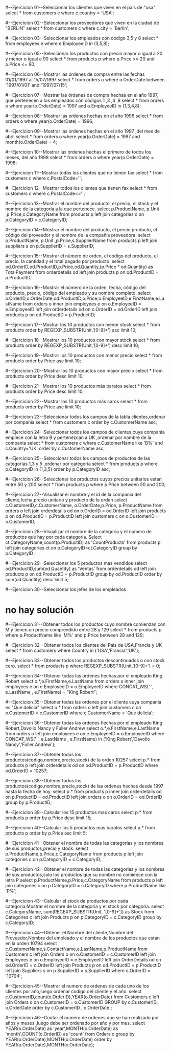 #--Ejercicion 01--Seleccionar los clientes que viven en el país de "usa"
select * from customers c where c.country = 'USA';

#--Ejercicion 02--Seleccionar los proveedores que viven en la ciudad de "BERLIN"
select * from customers c where c.city = 'Berlin';

#--Ejercicion 03--Seleccionar los empleados con código 3,5 y 8
select * from employees e where e.EmployeeID in (3,5,8);

#--Ejercicion 05--Seleccionar los productos con precio mayor o igual a 20 y menor o igual a 90
select * from products p where p.Price >= 20 and p.Price <= 90;

#--Ejercicion 06--Mostrar las órdenes de compra entre las fechas 01/01/1997 al 15/07/1997
select * from orders o where o.OrderDate between '1997/01/01' and '1997/07/15'; 

#--Ejercicion 07--Mostrar las órdenes de compra hechas en el año 1997, que pertenecen a los empleados con códigos 1 ,3 ,4 ,8
select * from orders o where year(o.OrderDate) = 1997 and o.EmployeeID in (1,3,4,8); 

#--Ejercicion 08--Mostrar las ordenes hechas en el año 1996
select * from orders o where year(o.OrderDate) = 1996; 

#--Ejercicion 09--Mostrar las ordenes hechas en el año 1997 ,del mes de abril
select * from orders o where year(o.OrderDate) = 1997 and month(o.OrderDate) = 4; 

#--Ejercicion 10--Mostrar las ordenes hechas el primero de todos los meses, del año 1998
select * from orders o where year(o.OrderDate) = 1998;

#--Ejercicion 11--Mostrar todos los clientes que no tienen fax
select * from customers c where c.PostalCode='';

#--Ejercicion 12--Mostrar todos los clientes que tienen fax
select * from customers c where c.PostalCode<>'';

#--Ejercicion 13--Mostrar el nombre del producto, el precio, el stock y el nombre de la categoría a la que pertenece.
select p.ProductName, p.Unit ,p.Price,c.CategoryName from products p left join categories c on p.CategoryID = c.CategoryID;

#--Ejercicion 14--Mostrar el nombre del producto, el precio producto, el código del proveedor y el nombre de la compañía proveedora.
select p.ProductName, p.Unit ,p.Price,s.SupplierName from products p left join suppliers s on p.SupplierID = s.SupplierID;

#--Ejercicion 15--Mostrar el número de orden, el código del producto, el precio, la cantidad y el total pagado por producto.
select od.OrderID,od.ProductID,p.Price,od.Quantity,(p.Price * od.Quantity) as TotalPayment from orderdetails od left join products p on od.ProductID = p.ProductID;

#--Ejercicion 16--Mostrar el número de la orden, fecha, código del producto, precio, código del empleado y su nombre completo.
select o.OrderID,o.OrderDate,od.ProductID,p.Price,o.EmployeeID,e.FirstName,e.LastName from orders o 
inner join employees e 
on o.EmployeeID = e.EmployeeID 
left join orderdetails od 
on o.OrderID = od.OrderID 
left join products p 
on od.ProductID = p.ProductID;

#--Ejercicion 17--Mostrar los 10 productos con menor stock
select * from products order by REGEXP_SUBSTR(Unit,'[0-9]+') asc limit 10;

#--Ejercicion 18--Mostrar los 10 productos con mayor stock
select * from products order by REGEXP_SUBSTR(Unit,'[0-9]+') desc limit 10;

#--Ejercicion 19--Mostrar los 10 productos con menor precio
select * from products order by Price asc limit 10;

#--Ejercicion 20--Mostrar los 10 productos con mayor precio
select * from products order by Price desc limit 10;

#--Ejercicion 21--Mostrar los 10 productos más baratos
select * from products order by Price desc limit 10;

#--Ejercicion 22--Mostrar los 10 productos más caros
select * from products order by Price asc limit 10;

#--Ejercicion 23--Seleccionar todos los campos de la tabla clientes,ordenar por compania
select * from customers c order by c.CustomerName asc;

#--Ejercicion 24--Seleccionar todos los campos de clientes,cuya compania empiece con la letra B y pertenezcan a UK ,ordenar por nombre de la compania
select * from customers c where c.CustomerName like 'B%' and c.Country='UK' order by c.CustomerName asc;

#--Ejercicion 25--Seleccionar todos los campos de productos de las categorias 1,3 y 5 ,ordenar por categoria
select * from products p where p.CategoryID in (1,3,5) order by p.CategoryID asc;

#--Ejercicion 26--Seleccionar los productos cuyos precios unitarios estan entre 50 y 200
select * from products p where p.Price between 50 and 200;

#--Ejercicion 27--Visualizar el nombre y el id de la compania del cliente,fecha,precio unitario y producto de la orden
select c.CustomerID,c.CustomerName, o.OrderDate,p.Price, p.ProductName from orders o 
left join orderdetails od on o.OrderID = od.OrderID 
left join products p on od.ProductID = p.ProductID
left join customers c on o.CustomerID = o.CustomerID;

#--Ejercicion 28--Visualizar el nombre de la categoria y el numero de productos que hay por cada categoria.
Select ct.CategoryName,count(p.ProductID) as 'CountProducts' from products p left join categories ct on p.CategoryID=ct.CategoryID group by p.CategoryID ;

#--Ejercicion 29--Seleccionar los 5 productos mas vendidos
select od.ProductID,sum(od.Quantity) as 'Ventas' from orderdetails od 
left join products p on od.ProductID = p.ProductID 
group by od.ProductID 
order by sum(od.Quantity) desc limit 5;

#--Ejercicion 30--Seleccionar los jefes de los empleados
# no hay solución

#--Ejercicion 31--Obtener todos los productos cuyo nombre comienzan con M y tienen un precio comprendido entre 28 y 129
select * from products p where p.ProductName like 'M%' and p.Price between 28 and 129;

#--Ejercicion 32--Obtener todos los clientes del Pais de USA,Francia y UK
select * from customers where Country in ('USA','Francia','UK');

#--Ejercicion 33--Obtener todos los productos descontinuados o con stock cero.
select * from products p where REGEXP_SUBSTR(Unit,'[0-9]+') = 0;

#--Ejercicion 34--Obtener todas las ordenes hechas por el empleado King Robert
select o.*,e.FirstName,e.LastName from orders o inner join employees e on e.EmployeeID = o.EmployeeID where CONCAT_WS(' ', e.LastName , e.FirstName) = "King Robert";

#--Ejercicion 35--Obtener todas las ordenes por el cliente cuya compania es "Que delicia"
select o.* from orders o left join customers c on o.CustomerID = c.CustomerID where c.CustomerName = 'Que delicia';

#--Ejercicion 36--Obtener todas las ordenes hechas por el empleado King Robert,Davolio Nancy y Fuller Andrew
select o.*,e.FirstName,e.LastName from orders o left join employees e on e.EmployeeID = o.EmployeeID where CONCAT_WS(' ', e.LastName , e.FirstName) in ('King Robert','Davolio Nancy','Fuller Andrew');

#--Ejercicion 37--Obtener todos los productos(codigo,nombre,precio,stock) de la orden 10257
select p.* from products p left join orderdetails od on od.ProductID = p.ProductID where od.OrderID = 10257;

#--Ejercicion 38--Obtener todos los productos(codigo,nombre,precio,stock) de las ordenes hechas desde 1997 hasta la fecha de hoy.
select p.* from products p inner join orderdetails od on p.ProductID = od.ProductID left join orders o on o.OrderID = od.OrderID group by p.ProductID;

#--Ejercicion 39--Calcular los 15 productos mas caros
select p.* from products p order by p.Price desc limit 15;

#--Ejercicion 40--Calcular los 5 productos mas baratos
select p.* from products p order by p.Price asc limit 5;

#--Ejercicion 41--Obtener el nombre de todas las categorias y los nombres de sus productos,precio y stock.
select p.ProductName,p.Price,c.CategoryName from products p left join categories c on p.CategoryID = c.CategoryID;

#--Ejercicion 42--Obtener el nombre de todas las categorias y los nombres de sus productos,solo los productos que su nombre no comience con la letra P
select p.ProductName,p.Price,c.CategoryName from products p left join categories c on p.CategoryID = c.CategoryID where p.ProductName like 'P%';

#--Ejercicion 43--Calcular el stock de productos por cada categoria.Mostrar el nombre de la categoria y el stock por categoria.
select 
	c.CategoryName,
	sum(REGEXP_SUBSTR(Unit, '[0-9]+')) as Stock
	from Categories c 
		left join Products p 
		on p.CategoryID = c.CategoryID 
		group by c.CategoryID;

#--Ejercicion 44--Obtener el Nombre del cliente,Nombre del Proveedor,Nombre del empleado y el nombre de los productos que estan en la orden 10794
select c.CustomerName,s.ContactName,e.LastName,p.ProductName from Customers c 
		left join Orders o 
		on o.CustomerID = c.CustomerID 
		left join Employees e 
		on o.EmployeeID = e.EmployeeID 
		left join OrderDetails od 
		on od.OrderID  = o.OrderID 
		left join Products p 
		on od.ProductID = p.ProductID 
		left join Suppliers s 
		on p.SupplierID = s.SupplierID 	where o.OrderID = '10794';

#--Ejercicion 45--Mostrar el numero de ordenes de cada uno de los clientes por año,luego ordenar codigo del cliente y el año.
select c.CustomerID,count(o.OrderID),YEAR(o.OrderDate) from Customers c
	left join Orders o 
	on c.CustomerID = o.CustomerID
	GROUP by c.CustomerID, o.OrderDate 
	order by c.CustomerID , o.OrderDate ;

#--Ejercicion 46--Contar el numero de ordenes que se han realizado por años y meses ,luego debe ser ordenado por año y por mes.
select YEAR(o.OrderDate) as 'year',MONTH(o.OrderDate) as 'month',COUNT(o.OrderID) as 'count' from Orders o group by YEAR(o.OrderDate),MONTH(o.OrderDate) order by YEAR(o.OrderDate),MONTH(o.OrderDate);
